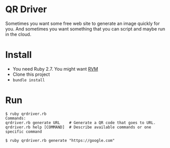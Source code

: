 # QR Driver

Sometimes you want some free web site to generate an image quickly for you.  And sometimes you want something that you can script and maybe run in the cloud.

# Install

* You need Ruby 2.7.  You might want [RVM](https://rvm.io/)
* Clone this project
* `bundle install`

# Run

    $ ruby qrdriver.rb
    Commands:
    qrdriver.rb generate URL    # Generate a QR code that goes to URL.
    qrdriver.rb help [COMMAND]  # Describe available commands or one specific command

    $ ruby qrdriver.rb generate "https://google.com"
